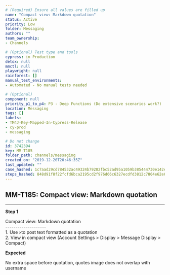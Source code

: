 ```yaml
---
# (Required) Ensure all values are filled up
name: "Compact view: Markdown quotation"
status: Active
priority: Low
folder: Messaging
authors: ""
team_ownership: 
- Channels

# (Optional) Test type and tools
cypress: in Production
detox: null
mmctl: null
playwright: null
rainforest: []
manual_test_environments: 
- Automated - No manual tests needed

# (Optional)
component: null
priority_p1_to_p4: P3 - Deep Functions (Do extensive scenarios work?)
location: Messaging
tags: []
labels: 
- TM4J-Key-Mapped-In-Cypress-Release
- cy-prod
- messaging

# Do not change
id: 3742394
key: MM-T185
folder_path: channels/messaging
created_on: "2019-12-20T20:46:35Z"
last_updated: ""
case_hashed: 1c7aad29cd784532ac49324b79282fbc52ad95a1059b385444730e142e204566810d39f9e862a73e2e7e8652bf3b32f9
steps_hashed: 848d91f8f22fcfd6bca2195cd2f976d66c6327ecdfd3812c7804e62e696a3afd786f43a959dff5ce53bf53a81bcacd58
---
```


## MM-T185: Compact view: Markdown quotation

---

**Step 1**

Compact view: Markdown quotation\
\--------------------\
1\. Use `>`to post text formatted as a quotation\
2\. View in compact view (Account Settings > Display > Message Display > Compact)

**Expected**

No extra space before quotation, quotes image does not overlap with username
